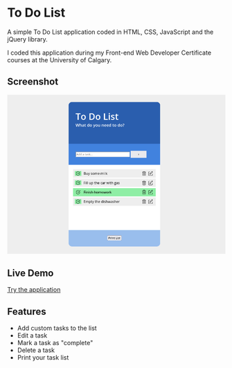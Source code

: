 # To Do List

A simple To Do List application coded in HTML, CSS, JavaScript and the jQuery library.

I coded this application during my Front-end Web Developer Certificate courses at the University of Calgary.

## Screenshot
![](/img/screenshot-crop-01.png)

## Live Demo
[Try the application]()

## Features

* Add custom tasks to the list
* Edit a task
* Mark a task as "complete"
* Delete a task
* Print your task list